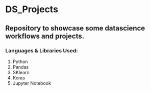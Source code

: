 # DS_Projects
## Repository to showcase some datascience workflows and projects. <br>
### Languages & Libraries Used:
<ol>
    <li>Python </li>
    <li>Pandas</li>
    <li>SKlearn</li>
    <li>Keras</li>
    <li>Jupyter Notebook</li>
</ol>